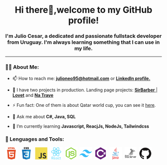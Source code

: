 
<div id="header" align="center">
    <img src="https://media.giphy.com/media/vrxxqQbyRxYi6scCjT/giphy.gif" width="200" alt="">
    <h1> Hi there👋,welcome to my GitHub profile!</h1>
        <p align="left">
            <h3>
                I'm Julio Cesar, a dedicated and passionate fullstack developer from Uruguay.
                I'm always learning something that I can use in my life.
            </h3>
        </p>
</div>


---
### 👨‍💻 About Me:

- 📫 How to reach me: **julioneo95@hotmail.com** or <a href="https://www.linkedin.com/in/juliolopezg95/">**LinkedIn profile.**</a>

- 📝 I have two projects in production. Landing page projects: <a href="https://sirbarber-codarme.vercel.app/"> **SirBarber** </a> | <a href="https://lovet-codarme.vercel.app/">**Lovet**</a> and <a href="https://fsc-natrave.vercel.app">**Na Trave** </a>

- ⚡ Fun fact: One of them is about Qatar world cup, you can see it <a href="https://fsc-natrave.vercel.app/"> here</a>.

- 💬 Ask me about **C#, Java, SQL**

- 🌱 I’m currently learning **Javascript, ReacjJs, NodeJs, Tailwindcss**

<div align="left">
    <h3> 🔨 Lenguages and Tools: </h3>
        <div>
        <img src="https://github.com/devicons/devicon/blob/master/icons/html5/html5-plain-wordmark.svg" title="Html5" alt="Html5" width="40" height="40"/>&nbsp;
        <img src="https://github.com/devicons/devicon/blob/master/icons/css3/css3-original-wordmark.svg" title="Css" alt="Css" width="40" height="40"/>&nbsp;
        <img src="https://github.com/devicons/devicon/blob/master/icons/javascript/javascript-original.svg" title="Javascript" alt="Javascript" width="40" height="40"/>&nbsp;
        <img src="https://github.com/devicons/devicon/blob/master/icons/react/react-original-wordmark.svg" title="Reactjs" alt="Reactjs" width="40" height="40"/>&nbsp;
        <img src="https://github.com/devicons/devicon/blob/master/icons/nodejs/nodejs-original.svg" title="NodeJs" alt="NodeJs" width="40" height="40"/>&nbsp;
        <img src="https://github.com/devicons/devicon/blob/master/icons/tailwindcss/tailwindcss-plain.svg" title="TailwindCss" alt="TailwindCss" width="40" height="40"/>&nbsp;
        <img src="https://github.com/devicons/devicon/blob/master/icons/csharp/csharp-plain.svg" title="C#" alt="C#" width="40" height="40"/>&nbsp;
        <img src="https://github.com/devicons/devicon/blob/master/icons/java/java-original-wordmark.svg" title="Java" alt="Java" width="40" height="40"/>&nbsp;
        <img src="https://github.com/devicons/devicon/blob/master/icons/microsoftsqlserver/microsoftsqlserver-plain-wordmark.svg" title="SQL" alt="SQL" width="40" height="40"/>&nbsp;
        <img src="https://github.com/devicons/devicon/blob/master/icons/github/github-original.svg" title="Git" alt="Git" width="40" height="40"/>&nbsp;
        </div>
        
        

</div>

